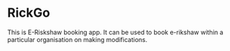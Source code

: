 # RickGo
This is E-Riskshaw booking app. It can be used to book e-rikshaw within a particular organisation on making modifications.
